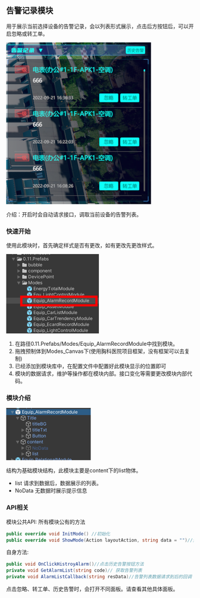 ## 告警记录模块

用于展示当前选择设备的告警记录，会以列表形式展示，点击后方按钮后，可以开启忽略或转工单。

 ![](.\img\告警记录\2057B6AF-5770-448e-B34B-57B5180510BE.png)

 介绍：开启时会自动请求接口，调取当前设备的告警列表。

### 快速开始

 使用此模块时，首先确定样式是否有更改，如有更改先更改样式。

 ![](.\img\告警记录\FBFFD648-50AF-4a7d-B4CB-BF3AA27DC881.png)

1. 在路径0.11.Prefabs/Modes/Equip_AlarmRecordModule中找到模块。
2. 拖拽预制体到Modes_Canvas下(使用胸科医院项目框架，没有框架可以去复制)
3. 已经添加到模块库中，在配置文件中配置好此模块显示的位置即可
4. 模块的数据请求，维护等操作都在模块内部。接口变化等需要更改模块内部代码。

### 模块介绍

 ![](.\img\告警记录\877DF64F-CA96-4145-9952-039D1415D657.png)

结构为基础模块结构，此模块主要是content下的list物体。

- list 请求到数据后，数据展示的列表。
- NoData 无数据时展示提示信息

### API相关

模块公共API:
   所有模块公有的方法

```c#
public override void InitMode() //初始化
public override void ShowMode(Action layoutAction, string data = "")//开启模块时调用
```

   自身方法:

```c#
public void OnClickHistroyAlarm()//点击历史告警按钮方法
private void GetAlarmList(string code)// 获取告警列表
private void AlarmListCallback(string resData)//告警列表数据请求到后的回调
```

点击忽略、转工单、历史告警时，会打开不同面板。请查看其他具体面板。

